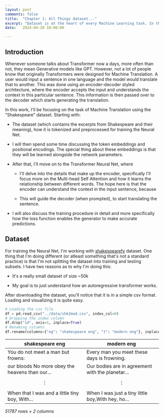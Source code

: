 ```yaml
---
layout: post
comments: false
title:  "Chapter 1: All Things dataset..."
excerpt: "Dataset is at the heart of every Machine Learning task. In this post, I've explored the Shakespeare Dataset and explained concepts related to tokenization, Token Embedding and Positional Encoding"
date:   2024-04-28 10:00:00

---
```


## Introduction

Whenever someone talks about Transformer now a days, more often than not, they mean Generative models like GPT. However, not a lot of people know that originally Transformers were designed for Machine Translation. A user would input a sentence in one language and the model would translate that to another. This was done using an encoder-decoder styled architecture, where the encoder accepts the input and understands the context in this particular sentence. This information is then passed over to the decoder which starts generating the translation. 

In this work, I'll be focusing on the task of Machine Translation using the "Shakespeare" dataset. Starting with:

- The dataset (which contains the excerpts from Shakespeare and their meaning), how it is tokenized and preprocessed for training the Neural Net.

- I will then spend some time discussing the token embeddings and positional encodings. The special thing about these embeddings is that they will be learned alongside the network parameters.

- After that, I'll move on to the Transformer Neural Net, where

    - I'll delve into the details that make up the encoder, specifically I'll focus more on the Multi-head Self Attention and how it learns the relationship between different words. The hope here is that the encoder can understand the context in the input sentence, because

    - This will guide the decoder (when prompted), to start translating the sentence. 

- I will also discuss the training procedure in detail and more specifically how the loss function enables the generator to make accurate predictions.

## Dataset

For training the Neural Net, I'm working with [shakespearefy](https://www.kaggle.com/datasets/garnavaurha/shakespearify) dataset. One thing that I'm doing different (or atleast something that's not a standard practice) is that I'm not splitting the dataset into training and testing subsets. I have two reasons as to why I'm doing this:

- It's a really small dataset of size ~50k

- My goal is to just understand how an autoregressive transformer works.

After downloading the dataset, you'll notice that it is in a simple csv format. Loading and visualizing it is quite easy.

```py
# Loading the csv file
df = pd.read_csv("../data/shk2mod.csv", index_col=0)                            
# Dropping the index column                                 
df.drop("id", axis=1, inplace=True)                  
# Renaming columns                        
df.rename(columns={"og": "shakespeare eng", "t": "modern eng"}, inplace=True)   
```
| shakespeare eng | modern eng |
|-----------------|------------|
|You do not meet a man but frowns: | Every man you meet these days is frowning.|
|our bloods No more obey the heavens than our... | Our bodies are in agreement with the planetar...|
| $$\vdots$$ | $$\vdots$$ |
| When that I was and a little tiny boy, With... | When I was just a tiny little boy,With hey, ho... |
*51787 rows × 2 columns*

